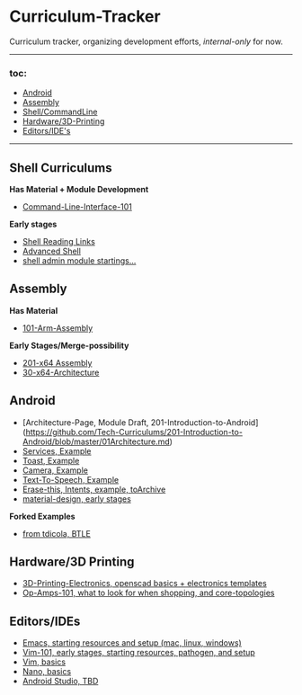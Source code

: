 # Curriculum-Tracker
Curriculum tracker, organizing development efforts, *internal-only* for now.

---

### toc:
- [Android](#android)
- [Assembly](#assembly)
- [Shell/CommandLine](#shell-curriculums)
- [Hardware/3D-Printing](#hardware3d-printing)
- [Editors/IDE's](#editorsides)

---

## Shell Curriculums


**Has Material + Module Development**
* [Command-Line-Interface-101](https://github.com/Tech-Curriculums/Command-Line-Interface-101)

**Early stages**
* [Shell Reading Links](https://github.com/Tech-Curriculums/101-Shell-Scripting)
* [Advanced Shell](https://github.com/Tech-Curriculums/200-Advanced-Shell)
* [shell admin module startings...](https://github.com/Tech-Curriculums/200-Shell-Commands-for-SysAdm)

## Assembly
**Has Material**
* [101-Arm-Assembly](https://github.com/Tech-Curriculums/101-Arm-Assembly)


**Early Stages/Merge-possibility**
* [201-x64 Assembly](https://github.com/Tech-Curriculums/201-x64-Assembly)
* [30-x64-Architecture](https://github.com/Tech-Curriculums/300-Assembly-x86-Architecture)


## Android


* [Architecture-Page, Module Draft, 201-Introduction-to-Android] (https://github.com/Tech-Curriculums/201-Introduction-to-Android/blob/master/01Architecture.md)
* [Services, Example](https://github.com/Tech-Curriculums/a09_Simple_Service/blob/master/app/src/main/java/com/example/gkielian/a09_simple_service/MyIntentService.java)
* [Toast, Example](https://github.com/Tech-Curriculums/a10_A_Toast/blob/master/app/src/main/java/com/example/gkielian/a10_a_toast/MyActivity.java)
* [Camera, Example](https://github.com/Tech-Curriculums/a2_Smile_For_The/blob/master/src/com/example/a2_smile_for_the/MainActivity.java)
* [Text-To-Speech, Example](https://github.com/Tech-Curriculums/a3_Spoken_Word/blob/master/app/src/main/java/com/texttospeech/app/MainActivity.java)
* [Erase-this, Intents, example, toArchive](https://github.com/Tech-Curriculums/a1_Awesome_Intents/blob/master/src/com/example/a1_awesome_intents/MainActivity.java)
* [material-design, early stages](https://github.com/Tech-Curriculums/200-Android-Material-Design)


**Forked Examples**
* [from tdicola, BTLE](https://github.com/Tech-Curriculums/BTLETest/blob/master/app/src/main/java/com/tonydicola/bletest/app/MainActivity.java)


## Hardware/3D Printing

* [3D-Printing-Electronics, openscad basics + electronics templates](https://github.com/Tech-Curriculums/3D-Printing-Electronics/blob/master/HW-Interfaces.md)
* [Op-Amps-101, what to look for when shopping, and core-topologies](https://github.com/Tech-Curriculums/Op-Amps-101/tree/master/Diagrams)


## Editors/IDEs

* [Emacs, starting resources and setup (mac, linux, windows)](https://github.com/Tech-Curriculums/Elective-Emacs-to-the-Max)
* [Vim-101, early stages, starting resources, pathogen, and setup](https://github.com/Tech-Curriculums/101-Vim)
* [Vim, basics](https://github.com/Tech-Curriculums/Command-Line-Interface-101/tree/master/CLI-101/VIM-Tutorials)
* [Nano, basics](https://github.com/Tech-Curriculums/Command-Line-Interface-101/tree/master/CLI-101/Nano-Tutorial)
* [Android Studio, TBD](https://github.com/Tech-Curriculums/)
